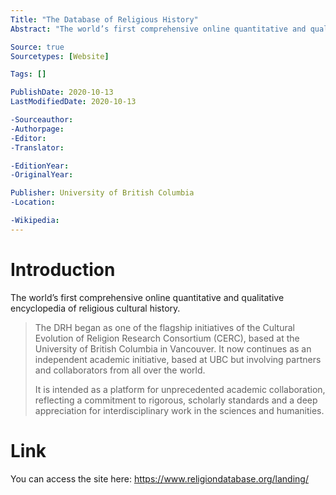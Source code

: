 ```yaml
---
Title: "The Database of Religious History"
Abstract: "The world’s first comprehensive online quantitative and qualitative encyclopedia of religious cultural history."

Source: true
Sourcetypes: [Website]

Tags: []

PublishDate: 2020-10-13
LastModifiedDate: 2020-10-13

-Sourceauthor:
-Authorpage:
-Editor:
-Translator:

-EditionYear:
-OriginalYear:

Publisher: University of British Columbia
-Location:

-Wikipedia:
---
```

# Introduction
The world’s first comprehensive online quantitative and qualitative encyclopedia of religious cultural history.

>The DRH began as one of the flagship initiatives of the Cultural Evolution of Religion Research Consortium (CERC), based at the University of British Columbia in Vancouver. It now continues as an independent academic initiative, based at UBC but involving partners and collaborators from all over the world.
>
>It is intended as a platform for unprecedented academic collaboration, reflecting a commitment to rigorous, scholarly standards and a deep appreciation for interdisciplinary work in the sciences and humanities.

# Link
You can access the site here: https://www.religiondatabase.org/landing/